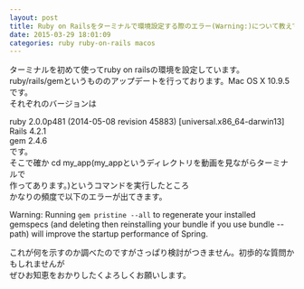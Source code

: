 ```yaml
---
layout: post
title: Ruby on Railsをターミナルで環境設定する際のエラー(Warning:)について教えて下さい。
date: 2015-03-29 18:01:09
categories: ruby ruby-on-rails macos
---
```

<p>ターミナルを初めて使ってruby on railsの環境を設定しています。ruby/rails/gemというもののアップデートを行っております。Mac OS X 10.9.5です。<br>
それぞれのバージョンは</p>

<p>ruby 2.0.0p481 (2014-05-08 revision 45883) [universal.x86_64-darwin13]<br>
Rails 4.2.1<br>
gem 2.4.6<br>
です。<br>
そこで確か cd my_app(my_appというディレクトリを動画を見ながらターミナルで<br>
作ってあります。)というコマンドを実行したところ<br>
かなりの頻度で以下のエラーが出てきます。</p>

<p>Warning: Running <code>gem pristine --all</code> to regenerate your installed gemspecs (and deleting then reinstalling your bundle if you use bundle --path) will improve the startup performance of Spring.</p>

<p>これが何を示すのか調べたのですがさっぱり検討がつきません。初歩的な質問かもしれませんが<br>
ぜひお知恵をおかりしたくよろしくお願いします。</p>
